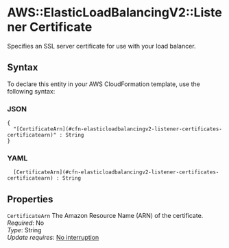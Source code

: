 # AWS::ElasticLoadBalancingV2::Listener Certificate<a name="aws-properties-elasticloadbalancingv2-listener-certificates-1"></a>

Specifies an SSL server certificate for use with your load balancer\.

## Syntax<a name="aws-properties-elasticloadbalancingv2-listener-certificates-1-syntax"></a>

To declare this entity in your AWS CloudFormation template, use the following syntax:

### JSON<a name="aws-properties-elasticloadbalancingv2-listener-certificates-1-syntax.json"></a>

```
{
  "[CertificateArn](#cfn-elasticloadbalancingv2-listener-certificates-certificatearn)" : String
}
```

### YAML<a name="aws-properties-elasticloadbalancingv2-listener-certificates-1-syntax.yaml"></a>

```
﻿  [CertificateArn](#cfn-elasticloadbalancingv2-listener-certificates-certificatearn) : String
```

## Properties<a name="aws-properties-elasticloadbalancingv2-listener-certificates-1-properties"></a>

`CertificateArn`  <a name="cfn-elasticloadbalancingv2-listener-certificates-certificatearn"></a>
The Amazon Resource Name \(ARN\) of the certificate\.  
*Required*: No  
*Type*: String  
*Update requires*: [No interruption](https://docs.aws.amazon.com/AWSCloudFormation/latest/UserGuide/using-cfn-updating-stacks-update-behaviors.html#update-no-interrupt)